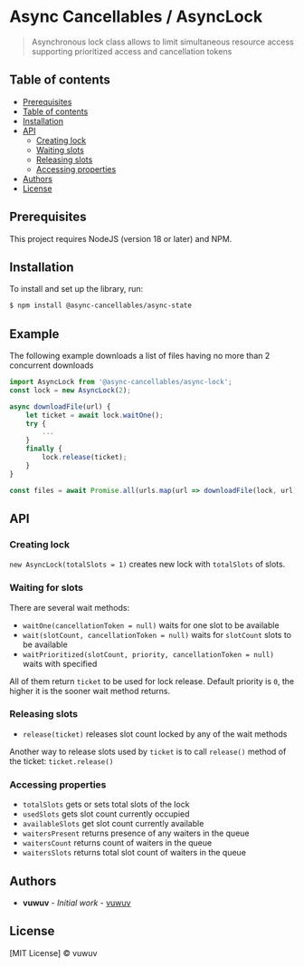 # Async Cancellables / AsyncLock

> Asynchronous lock class allows to limit simultaneous resource access supporting prioritized access and cancellation tokens

## Table of contents

- [Prerequisites](#prerequisites)
- [Table of contents](#table-of-contents)
- [Installation](#installation)
- [API](#api)
    - [Creating lock](#creating-lock)
    - [Waiting slots](#waiting-slots)
    - [Releasing slots](#releasing-slots)
    - [Accessing properties](#accessing-properties)
- [Authors](#authors)
- [License](#license)

## Prerequisites

This project requires NodeJS (version 18 or later) and NPM.

## Installation

To install and set up the library, run:

```sh
$ npm install @async-cancellables/async-state
```

## Example

The following example downloads a list of files having no more than 2 concurrent downloads

```js
import AsyncLock from '@async-cancellables/async-lock';
const lock = new AsyncLock(2);

async downloadFile(url) {
    let ticket = await lock.waitOne();
    try {
        ...
    }
    finally {
        lock.release(ticket);
    }
}

const files = await Promise.all(urls.map(url => downloadFile(lock, url)));
```

## API

### Creating lock

`new AsyncLock(totalSlots = 1)` creates new lock with `totalSlots` of slots.

### Waiting for slots

There are several wait methods:
- `waitOne(cancellationToken = null)` waits for one slot to be available
- `wait(slotCount, cancellationToken = null)` waits for `slotCount` slots to be available
- `waitPrioritized(slotCount, priority, cancellationToken = null)` waits with specified

All of them return `ticket` to be used for lock release. Default priority is `0`, the higher it is the sooner wait method returns.

### Releasing slots

- `release(ticket)` releases slot count locked by any of the wait methods

Another way to release slots used by `ticket` is to call `release()` method of the ticket: `ticket.release()`

### Accessing properties

- `totalSlots` gets or sets total slots of the lock
- `usedSlots` gets slot count currently occupied
- `availableSlots` get slot count currently available
- `waitersPresent` returns presence of any waiters in the queue
- `waitersCount` returns count of waiters in the queue
- `waitersSlots` returns total slot count of waiters in the queue

## Authors

* **vuwuv** - *Initial work* - [vuwuv](https://github.com/vuwuv)

## License

[MIT License] © vuwuv